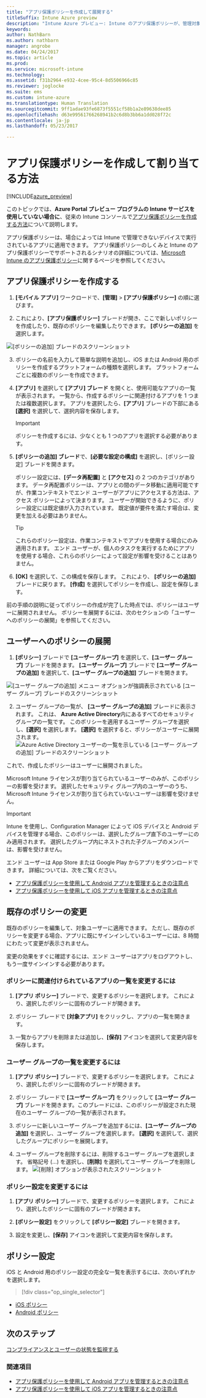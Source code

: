 ```yaml
---
title: "アプリ保護ポリシーを作成して展開する"
titleSuffix: Intune Azure preview
description: "Intune Azure プレビュー: Intune のアプリ保護ポリシーが、管理対象アプリによって使用される会社のデータを保護するうえでどのように役立つかを説明します。"
keywords: 
author: NathBarn
ms.author: nathbarn
manager: angrobe
ms.date: 04/24/2017
ms.topic: article
ms.prod: 
ms.service: microsoft-intune
ms.technology: 
ms.assetid: f31b2964-e932-4cee-95c4-8d5506966c85
ms.reviewer: joglocke
ms.suite: ems
ms.custom: intune-azure
ms.translationtype: Human Translation
ms.sourcegitcommit: 9ff1adae93fe6873f5551cf58b1a2e89638dee85
ms.openlocfilehash: d63e99561766268941b2c6d8b3bb6a1dd028f72c
ms.contentlocale: ja-jp
ms.lasthandoff: 05/23/2017

---
```


# <a name="how-to-create-and-assign-app-protection-policies"></a>アプリ保護ポリシーを作成して割り当てる方法

[!INCLUDE[azure_preview](./includes/azure_preview.md)]

このトピックでは、**Azure Portal プレビュー プログラムの Intune サービスを使用していない場合に**、従来の Intune コンソールで[アプリ保護ポリシーを作成する方法](https://docs.microsoft.com/intune-classic/deploy-use/create-and-deploy-mobile-app-management-policies-with-microsoft-intune)について説明します。

アプリ保護ポリシーは、場合によっては Intune で管理できないデバイスで実行されているアプリに適用できます。 アプリ保護ポリシーのしくみと Intune のアプリ保護ポリシーでサポートされるシナリオの詳細については、[Microsoft Intune のアプリ保護ポリシー](app-protection-policy.md)に関するページを参照してください。

##  <a name="create-an-app-protection-policy"></a>アプリ保護ポリシーを作成する
1.  **[モバイル アプリ]** ワークロードで、**[管理]** > **[アプリ保護ポリシー]** の順に選びます。

2.  これにより、**[アプリ保護ポリシー]** ブレードが開き、ここで新しいポリシーを作成したり、既存のポリシーを編集したりできます。 **[ポリシーの追加]** を選択します。

  ![[ポリシーの追加] ブレードのスクリーンショット](./media/app-protection-add-policy.png)

3.  ポリシーの名前を入力して簡単な説明を追加し、iOS または Android 用のポリシーを作成するプラットフォームの種類を選択します。 プラットフォームごとに複数のポリシーを作成できます。

4.  **[アプリ]** を選択して **[アプリ] ブレード** を開くと、使用可能なアプリの一覧が表示されます。 一覧から、作成するポリシーに関連付けるアプリを 1 つまたは複数選択します。 アプリを選択したら、**[アプリ]** ブレードの下部にある **[選択]** を選択して、選択内容を保存します。

    > [!IMPORTANT]
    > ポリシーを作成するには、少なくとも 1 つのアプリを選択する必要があります。

5.  **[ポリシーの追加] ブレード**で、**[必要な設定の構成]** を選択し、[ポリシー設定] ブレードを開きます。

    ポリシー設定には、**[データ再配置]** と **[アクセス]** の 2 つのカテゴリがあります。  データ再配置ポリシーは、アプリとの間のデータ移動に適用可能ですが、作業コンテキストでエンド ユーザーがアプリにアクセスする方法は、アクセス ポリシーによって決まります。
    ユーザーが開始できるように、ポリシー設定には既定値が入力されています。 既定値が要件を満たす場合は、変更を加える必要はありません。

    > [!TIP]
    > これらのポリシー設定は、作業コンテキストでアプリを使用する場合にのみ適用されます。  エンド ユーザーが、個人のタスクを実行するためにアプリを使用する場合、これらのポリシーによって設定が影響を受けることはありません。



6.  **[OK]** を選択して、この構成を保存します。 これにより、 **[ポリシーの追加]** ブレードに戻ります。 **[作成]** を選択してポリシーを作成し、設定を保存します。


前の手順の説明に従ってポリシーの作成が完了した時点では、ポリシーはユーザーに展開されません。 ポリシーを展開するには、次のセクションの「ユーザーへのポリシーの展開」を参照してください。

## <a name="deploy-a-policy-to-users"></a>ユーザーへのポリシーの展開

1.  **[ポリシー]** ブレードで **[ユーザー グループ]** を選択して、**[ユーザー グループ]** ブレードを開きます。 **[ユーザー グループ]** ブレードで **[ユーザー グループの追加]** を選択して、**[ユーザー グループの追加]** ブレードを開きます。

  ![[ユーザー グループの追加] メニュー オプションが強調表示されている [ユーザー グループ] ブレードのスクリーンショット](./media/app-protection-policy-add-users.png)

2.  ユーザー グループの一覧が、 **[ユーザー グループの追加]** ブレードに表示されます。 これは、 **Azure Active Directory**内にあるすべてのセキュリティ グループの一覧です。 このポリシーを適用するユーザー グループを選択し、**[選択]** を選択します。 **[選択]** を選択すると、ポリシーがユーザーに展開されます。
  ![Azure Active Directory ユーザーの一覧を示している [ユーザー グループの追加] ブレードのスクリーンショット](./media/azure-ad-user-group-list.png)

これで、作成したポリシーはユーザーに展開されました。

Microsoft Intune ライセンスが割り当てられているユーザーのみが、このポリシーの影響を受けます。 選択したセキュリティ グループ内のユーザーのうち、Microsoft Intune ライセンスが割り当てられていないユーザーは影響を受けません。

>[!IMPORTANT]
> Intune を使用し、Configuration Manager によって iOS デバイスと Android デバイスを管理する場合、このポリシーは、選択したグループ直下のユーザーにのみ適用されます。 選択したグループ内にネストされた子グループのメンバーは、影響を受けません。

エンド ユーザーは App Store または Google Play からアプリをダウンロードできます。 詳細については、次をご覧ください。
* [アプリ保護ポリシーを使用して Android アプリを管理するときの注意点](app-protection-enabled-apps-android.md)
* [アプリ保護ポリシーを使用して iOS アプリを管理するときの注意点](app-protection-enabled-apps-ios.md)

##  <a name="change-existing-policies"></a>既存のポリシーの変更
既存のポリシーを編集して、対象ユーザーに適用できます。 ただし、既存のポリシーを変更する場合、アプリに既にサインインしているユーザーには、8 時間にわたって変更が表示されません。

変更の効果をすぐに確認するには、エンド ユーザーはアプリをログアウトし、もう一度サインインする必要があります。

### <a name="to-change-the-list-of-apps-associated-with-the-policy"></a>ポリシーに関連付けられているアプリの一覧を変更するには

1.  **[アプリ ポリシー]** ブレードで、変更するポリシーを選択します。 これにより、選択したポリシーに固有のブレードが開きます。

2.  ポリシー ブレードで **[対象アプリ]** をクリックし、アプリの一覧を開きます。

3.  一覧からアプリを削除または追加し、**[保存]** アイコンを選択して変更内容を保存します。

### <a name="to-change-the-list-of-user-groups"></a>ユーザー グループの一覧を変更するには

1.  **[アプリ ポリシー]** ブレードで、変更するポリシーを選択します。 これにより、選択したポリシーに固有のブレードが開きます。

2.  ポリシー ブレードで **[ユーザー グループ]** をクリックして **[ユーザー グループ]** ブレードを開きます。このブレードには、このポリシーが設定された現在のユーザー グループの一覧が表示されます。

3.  ポリシーに新しいユーザー グループを追加するには、**[ユーザー グループの追加]** を選択し、ユーザー グループを選択します。 **[選択]** を選択して、選択したグループにポリシーを展開します。

4.  ユーザー グループを削除するには、削除するユーザー グループを選択します。 省略記号 (...) を選択し、**[削除]** を選択してユーザー グループを削除します。
  ![[削除] オプションが表示されたスクリーンショット](./media/app-protection-policy-delete-user.png)

### <a name="to-change-policy-settings"></a>ポリシー設定を変更するには

1.  **[アプリ ポリシー]** ブレードで、変更するポリシーを選択します。 これにより、選択したポリシーに固有のブレードが開きます。


2.  **[ポリシー設定]** をクリックして **[ポリシー設定]** ブレードを開きます。

3.  設定を変更し、**[保存]** アイコンを選択して変更内容を保存します。

## <a name="policy-settings"></a>ポリシー設定
iOS と Android 用のポリシー設定の完全な一覧を表示するには、次のいずれかを選択します。

> [!div class="op_single_selector"]
- [iOS ポリシー](app-protection-policy-settings-ios.md)
- [Android ポリシー](app-protection-policy-settings-android.md)

## <a name="next-steps"></a>次のステップ
[コンプライアンスとユーザーの状態を監視する](app-protection-policies-monitor.md)

### <a name="see-also"></a>関連項目
* [アプリ保護ポリシーを使用して Android アプリを管理するときの注意点](app-protection-enabled-apps-android.md)
* [アプリ保護ポリシーを使用して iOS アプリを管理するときの注意点](app-protection-enabled-apps-ios.md)

